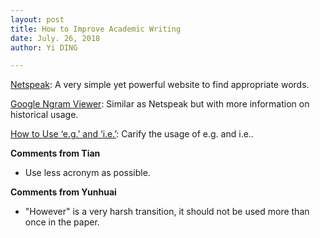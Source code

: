 ```yaml
---
layout: post
title: How to Improve Academic Writing
date: July. 26, 2018
author: Yi DING

---
```




[Netspeak](http://www.netspeak.org/): A very simple yet powerful website to find appropriate words.

[Google Ngram Viewer](https://books.google.com/ngrams): Similar as Netspeak but with more information on historical usage.

[How to Use ‘e.g.’ and ‘i.e.’](https://www.aje.com/arc/editing-tip-using-eg-and-ie/): Carify the usage of e.g. and i.e..




**Comments from Tian**

* Use less acronym as possible.

**Comments from Yunhuai**

* "However" is a very harsh transition, it should not be used more than once in the paper.
